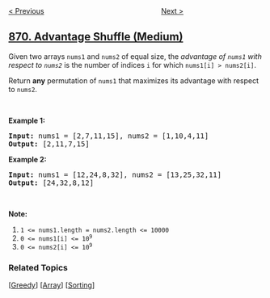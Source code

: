 <!--|This file generated by command(leetcode description); DO NOT EDIT.    |-->
<!--+----------------------------------------------------------------------+-->
<!--|@author    openset <openset.wang@gmail.com>                           |-->
<!--|@link      https://github.com/openset                                 |-->
<!--|@home      https://github.com/openset/leetcode                        |-->
<!--+----------------------------------------------------------------------+-->

[< Previous](../reordered-power-of-2 "Reordered Power of 2")
　　　　　　　　　　　　　　　　
[Next >](../minimum-number-of-refueling-stops "Minimum Number of Refueling Stops")

## [870. Advantage Shuffle (Medium)](https://leetcode.com/problems/advantage-shuffle "优势洗牌")

<p>Given two arrays <code>nums1</code> and <code>nums2</code> of equal size, the <em>advantage of <code>nums1</code> with respect to <code>nums2</code></em> is the number of indices <code>i</code>&nbsp;for which <code>nums1[i] &gt; nums2[i]</code>.</p>

<p>Return <strong>any</strong> permutation of <code>nums1</code> that maximizes its advantage with respect to <code>nums2</code>.</p>

<p>&nbsp;</p>

<div>
<p><strong>Example 1:</strong></p>

<pre>
<strong>Input: </strong>nums1 = <span id="example-input-1-1">[2,7,11,15]</span>, nums2 = <span id="example-input-1-2">[1,10,4,11]</span>
<strong>Output: </strong><span id="example-output-1">[2,11,7,15]</span>
</pre>

<div>
<p><strong>Example 2:</strong></p>

<pre>
<strong>Input: </strong>nums1 = <span id="example-input-2-1">[12,24,8,32]</span>, nums2 = <span id="example-input-2-2">[13,25,32,11]</span>
<strong>Output: </strong><span id="example-output-2">[24,32,8,12]</span>
</pre>

<p>&nbsp;</p>

<p><strong>Note:</strong></p>

<ol>
	<li><code>1 &lt;= nums1.length = nums2.length &lt;= 10000</code></li>
	<li><code>0 &lt;= nums1[i] &lt;= 10<sup>9</sup></code></li>
	<li><code>0 &lt;= nums2[i] &lt;= 10<sup>9</sup></code></li>
</ol>
</div>
</div>

### Related Topics
  [[Greedy](../../tag/greedy/README.md)]
  [[Array](../../tag/array/README.md)]
  [[Sorting](../../tag/sorting/README.md)]
